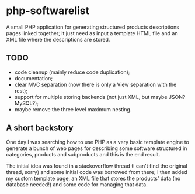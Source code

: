 # php-softwarelist

A small PHP application for generating structured products descriptions pages linked together; it just need as input a template HTML file and an XML file where the descriptions are stored.

## TODO
- code cleanup (mainly reduce code duplication);
- documentation;
- clear MVC separation (now there is only a View separation with the rest);
- support for multiple storing backends (not just XML, but maybe JSON? MySQL?);
- maybe remove the three level maximum nesting.

## A short backstory

One day I was searching how to use PHP as a very basic template engine to generate a bunch of web pages for describing some software structured in categories, products and subproducts and this is the end result.

The initial idea was found in a stackoverflow thread (I can't find the original thread, sorry) and some initial code was borrowed from there; I then added my custom template page, an XML file that stores the products' data (no database needed!) and some code for managing that data.